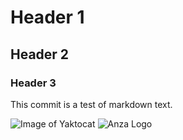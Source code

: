 # Header 1
## Header 2
### Header 3

This commit is a test of markdown text. 

![Image of Yaktocat](https://octodex.github.com/images/yaktocat.png)
![Anza Logo](https://www.anzarenewables.com/wp-content/uploads/2024/08/Anza-Profile.jpg)

